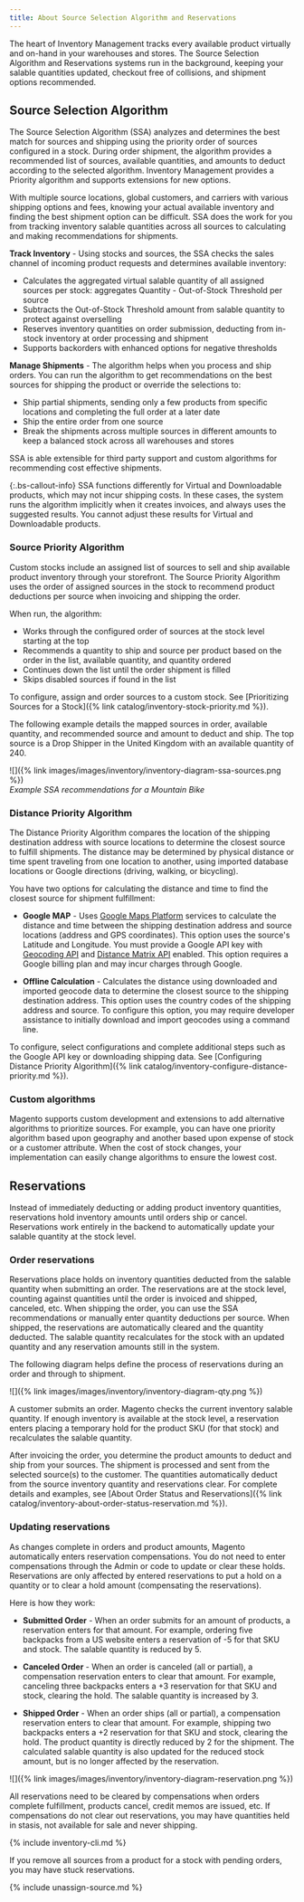 ```yaml
---
title: About Source Selection Algorithm and Reservations
---
```


The heart of Inventory Management tracks every available product virtually and on-hand in your warehouses and stores. The Source Selection Algorithm and Reservations systems run in the background, keeping your salable quantities updated, checkout free of collisions, and shipment options recommended.

## Source Selection Algorithm

The Source Selection Algorithm (SSA) analyzes and determines the best match for sources and shipping using the priority order of sources configured in a stock. During order shipment, the algorithm provides a recommended list of sources, available quantities, and amounts to deduct according to the selected algorithm. Inventory Management provides a Priority algorithm and supports extensions for new options.

With multiple source locations, global customers, and carriers with various shipping options and fees, knowing your actual available inventory and finding the best shipment option can be difficult. SSA does the work for you from tracking inventory salable quantities across all sources to calculating and making recommendations for shipments.

**Track Inventory** - Using stocks and sources, the SSA checks the sales channel of incoming product requests and determines available inventory:

- Calculates the aggregated virtual salable quantity of all assigned sources per stock: aggregates Quantity - Out-of-Stock Threshold per source
- Subtracts the Out-of-Stock Threshold amount from salable quantity to protect against overselling
- Reserves inventory quantities on order submission, deducting from in-stock inventory at order processing and shipment
- Supports backorders with enhanced options for negative thresholds

**Manage Shipments** - The algorithm helps when you process and ship orders. You can run the algorithm to get recommendations on the best sources for shipping the product or override the selections to:

- Ship partial shipments, sending only a few products from specific locations and completing the full order at a later date
- Ship the entire order from one source
- Break the shipments across multiple sources in different amounts to keep a balanced stock across all warehouses and stores

SSA is able extensible for third party support and custom algorithms for recommending cost effective shipments.

{:.bs-callout-info}
SSA functions differently for Virtual and Downloadable products, which may not incur shipping costs. In these cases, the system runs the algorithm implicitly when it creates invoices, and always uses the suggested results. You cannot adjust these results for Virtual and Downloadable products.

### Source Priority Algorithm

Custom stocks include an assigned list of sources to sell and ship available product inventory through your storefront. The Source Priority Algorithm uses the order of assigned sources in the stock to recommend product deductions per source when invoicing and shipping the order.

When run, the algorithm:

- Works through the configured order of sources at the stock level starting at the top
- Recommends a quantity to ship and source per product based on the order in the list, available quantity, and quantity ordered
- Continues down the list until the order shipment is filled
- Skips disabled sources if found in the list

To configure, assign and order sources to a custom stock. See [Prioritizing Sources for a Stock]({% link catalog/inventory-stock-priority.md %}).

The following example details the mapped sources in order, available quantity, and recommended source and amount to deduct and ship. The top source is a Drop Shipper in the United Kingdom with an available quantity of 240.

![]({% link images/images/inventory/inventory-diagram-ssa-sources.png %})<br/>
_Example SSA recommendations for a Mountain Bike_

### Distance Priority Algorithm

The Distance Priority Algorithm compares the location of the shipping destination address with source locations to determine the closest source to fulfill shipments. The distance may be determined by physical distance or time spent traveling from one location to another, using imported database locations or Google directions (driving, walking, or bicycling).

You have two options for calculating the distance and time to find the closest source for shipment fulfillment:

- **Google MAP** - Uses [Google Maps Platform][1] services to calculate the distance and time between the shipping destination address and source locations (address and GPS coordinates). This option uses the source's Latitude and Longitude. You must provide a Google API key with [Geocoding API][2] and [Distance Matrix API][3] enabled. This option requires a Google billing plan and may incur charges through Google.

- **Offline Calculation** - Calculates the distance using downloaded and imported geocode data to determine the closest source to the shipping destination address. This option uses the country codes of the shipping address and source. To configure this option, you may require developer assistance to initially download and import geocodes using a command line.

To configure, select configurations and complete additional steps such as the Google API key or downloading shipping data. See [Configuring Distance Priority Algorithm]({% link catalog/inventory-configure-distance-priority.md %}).

### Custom algorithms

Magento supports custom development and extensions to add alternative algorithms to prioritize sources. For example, you can have one priority algorithm based upon geography and another based upon expense of stock or a customer attribute. When the cost of stock changes, your implementation can easily change algorithms to ensure the lowest cost.

## Reservations

Instead of immediately deducting or adding product inventory quantities, reservations hold inventory amounts until orders ship or cancel. Reservations work entirely in the backend to automatically update your salable quantity at the stock level.

### Order reservations

Reservations place holds on inventory quantities deducted from the salable quantity when submitting an order. The reservations are at the stock level, counting against quantities until the order is invoiced and shipped, canceled, etc. When shipping the order, you can use the SSA recommendations or manually enter quantity deductions per source. When shipped, the reservations are automatically cleared and the quantity deducted. The salable quantity recalculates for the stock with an updated quantity and any reservation amounts still in the system.

The following diagram helps define the process of reservations during an order and through to shipment.

![]({% link images/images/inventory/inventory-diagram-qty.png %})

A customer submits an order. Magento checks the current inventory salable quantity. If enough inventory is available at the stock level, a reservation enters placing a temporary hold for the product SKU (for that stock) and recalculates the salable quantity.

After invoicing the order, you determine the product amounts to deduct and ship from your sources. The shipment is processed and sent from the selected source(s) to the customer. The quantities automatically deduct from the source inventory quantity and reservations clear. For complete details and examples, see [About Order Status and Reservations]({% link catalog/inventory-about-order-status-reservation.md %}).

### Updating reservations

As changes complete in orders and product amounts, Magento automatically enters reservation compensations. You do not need to enter compensations through the Admin or code to update or clear these holds. Reservations are only affected by entered reservations to put a hold on a quantity or to clear a hold amount (compensating the reservations).

Here is how they work:

- **Submitted Order** - When an order submits for an amount of products, a reservation enters for that amount. For example, ordering five backpacks from a US website enters a reservation of -5 for that SKU and stock. The salable quantity is reduced by 5.

- **Canceled Order** - When an order is canceled (all or partial), a compensation reservation enters to clear that amount. For example, canceling three backpacks enters a +3 reservation for that SKU and stock, clearing the hold. The salable quantity is increased by 3.

- **Shipped Order** - When an order ships (all or partial), a compensation reservation enters to clear that amount. For example, shipping two backpacks enters a +2 reservation for that SKU and stock, clearing the hold. The product quantity is directly reduced by 2 for the shipment. The calculated salable quantity is also updated for the reduced stock amount, but is no longer affected by the reservation.

![]({% link images/images/inventory/inventory-diagram-reservation.png %})

All reservations need to be cleared by compensations when orders complete fulfillment, products cancel, credit memos are issued, etc. If compensations do not clear out reservations, you may have quantities held in stasis, not available for sale and never shipping.

{% include inventory-cli.md %}

If you remove all sources from a product for a stock with pending orders, you may have stuck reservations.

{% include unassign-source.md %}

[1]: https://cloud.google.com/maps-platform/
[2]: https://developers.google.com/maps/documentation/geocoding/start
[3]: https://developers.google.com/maps/documentation/distance-matrix/start
[4]: https://devdocs.magento.com/guides/v2.4/inventory/inventory-cli-reference.html
